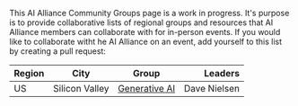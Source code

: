 This AI Alliance Community Groups page is a work in progress. It's purpose is to provide collaborative lists of regional groups and resources that AI Alliance members can collaborate with for in-person events. If you would like to collaborate witht he AI Alliance on an event, add yourself to this list by creating a pull request:

| Region | City   | Group | Leaders |
| :---- | :----: | :----: | ----: |
| US | Silicon Valley | [Generative AI](https://meetup.com/silicon-valley-gen-ai) | Dave Nielsen |
